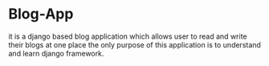 # Blog-App
it is a django based blog application which allows user to read and write their blogs at one place the only purpose of this application is to understand and learn django framework.

